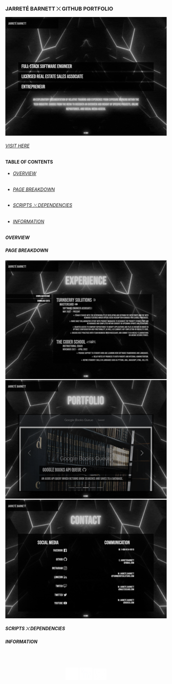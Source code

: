 ### JARRETÉ BARNETT ⤬ GITHUB PORTFOLIO

![Welcome Page](src/assets/img/portfoliowelcome.png)

###### <a href="https://jarretebarnett.github.io">VISIT HERE</a>
#### TABLE OF CONTENTS
* ###### [OVERVIEW](#overview)
* ###### [PAGE BREAKDOWN](#page-breakdown)
* ###### [SCRIPTS ⤬ DEPENDENCIES](#scripts-⤬-dependencies)
* ###### [INFORMATION](#information)

##### OVERVIEW
##### PAGE BREAKDOWN

![Experience Page](src/assets/img/portfolioexperience.png)
![Title Page](src/assets/img/portfoliotitular.png)
![Contact Page](src/assets//img//portfoliocontact.png)
##### SCRIPTS ⤬ DEPENDENCIES
##### INFORMATION
<br />
<br />
<p align="center"><a href="https://www.facebook.com/jarrete.y.barnett/" rel="noreferrer" target="_blank"><img alt="alt_text" width="40px" src="src/assets/img/facebook.png" /></a>   <a href="https://www.linkedin.com/in/jarretebarnett" rel="noreferrer" target="_blank"><img alt="alt_text" width="40px" src="src/assets/img/linkedin.png" /></a>   <a href="https://www.twitter.com/jarretedotio" rel="noreferrer" target="_blank"><img alt="alt_text" width="40px" src="src/assets/img/twitter.png" /></a></p>
